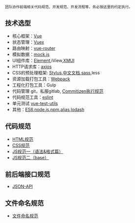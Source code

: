 ```
团队协作前端相关代码规范、开发规范、开发流程等，务必按这里的约定执行。
```
## 技术选型

+ 核心框架：[Vue](https://cn.vuejs.org/v2/guide/)
+ 状态管理：[Vuex](https://vuex.vuejs.org/zh-cn/intro.html)
+ 路由映射：[vue-router](https://router.vuejs.org/zh-cn/)
+ 模拟数据：[mock.js](http://mockjs.com/)
+ UI组件库：[Element](http://element.eleme.io/#/zh-CN/component/quickstart),iView,[XMUI](https://github.com/monw3c/xmui)
+ HTTP请求库：[axios](https://github.com/mzabriskie/axios)
+ CSS的预处理框架: [Stylus](http://stylus-lang.com/),[中文文档](http://www.zhangxinxu.com/jq/stylus/),[sass](http://sass.bootcss.com/),less
+ 资源加载打包工具：[Webpack](https://webpack.github.io/)
+ 工程化打包工具：Gulp
+ 代码管理 git，私服gitlab, [Commitizen执行规范](https://github.com/commitizen/cz-cli)
+ 代码规范工具：[eslint](http://eslint.org/)
+ 单元测试 [vue-test-utils](https://vue-test-utils.vuejs.org/zh-cn/)
+ 其他：[ES6](https://wohugb.gitbooks.io/ecmascript-6/content/index.html),[node.js](https://nodejs.org/en/),[npm](https://www.npmjs.com/),[alias](https://webpack.js.org/configuration/resolve/),[lodash](https://www.lodashjs.com/)


## 代码规范

+ [HTML规范](./html.md)
+ [CSS规范](./css.md)
+ [JS规范一（语法&格式篇）](./js.md)
+ [JS规范二（base）](./js-base.md)

## 前后端接口规范
+ [JSON-API](./json-api.md)

## 文件命名规范
+ [文件命名规范](./文件命名规范.md)
